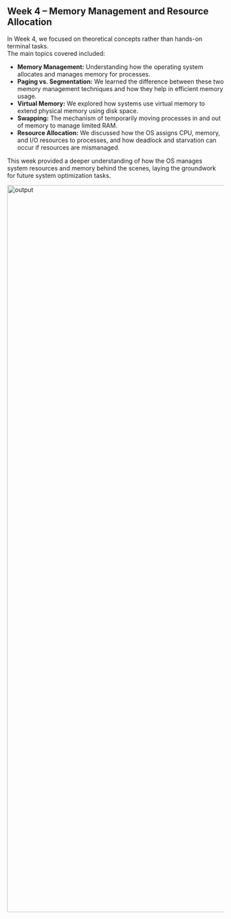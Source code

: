 ## Week 4 – Memory Management and Resource Allocation

In Week 4, we focused on theoretical concepts rather than hands-on terminal tasks.  
The main topics covered included:

- **Memory Management:** Understanding how the operating system allocates and manages memory for processes.
- **Paging vs. Segmentation:** We learned the difference between these two memory management techniques and how they help in efficient memory usage.
- **Virtual Memory:** We explored how systems use virtual memory to extend physical memory using disk space.
- **Swapping:** The mechanism of temporarily moving processes in and out of memory to manage limited RAM.
- **Resource Allocation:** We discussed how the OS assigns CPU, memory, and I/O resources to processes, and how deadlock and starvation can occur if resources are mismanaged.

This week provided a deeper understanding of how the OS manages system resources and memory behind the scenes, laying the groundwork for future system optimization tasks.

<img width="2440" height="1686" alt="output" src="https://github.com/user-attachments/assets/9aea5dd5-56b2-45b6-9092-2914d93271a4" />
